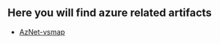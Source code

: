 
## Here you will find azure related artifacts
- [AzNet-vsmap](https://github.com/varkud/Azure/tree/dev/AzNet-vsmap)


